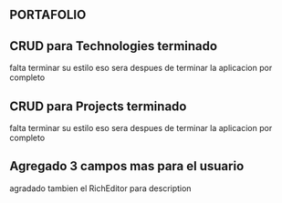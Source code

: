 ## PORTAFOLIO

## CRUD para Technologies terminado 

falta terminar su estilo eso sera despues de terminar la aplicacion por completo

## CRUD para Projects terminado

falta terminar su estilo eso sera despues de terminar la aplicacion por completo

## Agregado 3 campos mas para el usuario

agradado tambien el RichEditor para description